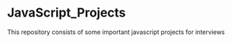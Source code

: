 # JavaScript_Projects
This repository consists of some important javascript projects for interviews
